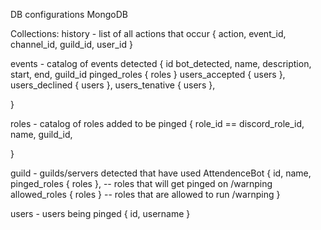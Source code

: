 DB configurations
MongoDB

Collections:
history - list of all actions that occur
{
    action,
    event_id,
    channel_id,
    guild_id,
    user_id
}

events - catalog of events detected
{
    id
    bot_detected,
    name,
    description,
    start,
    end,
    guild_id
    pinged_roles { roles }
    users_accepted { users },
    users_declined { users },
    users_tenative { users },

}

roles - catalog of roles added to be pinged
{
    role_id == discord_role_id,
    name,
    guild_id,


}

guild - guilds/servers detected that have used AttendenceBot
{
    id,
    name,
    pinged_roles { roles }, -- roles that will get pinged on /warnping
    allowed_roles { roles } -- roles that are allowed to run /warnping
}

users - users being pinged
{
    id, 
    username
}